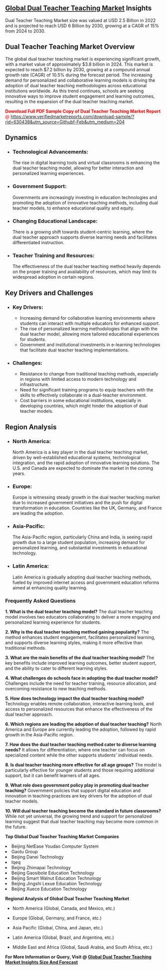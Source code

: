 <h2><a href="https://www.verifiedmarketreports.com/download-sample/?rid=630438&amp;utm_source=Githubf&amp;utm_medium=204" target="_blank">Global Dual Teacher Teaching Market</a> Insights</h2><p>Dual Teacher Teaching Market size was valued at USD 2.5 Billion in 2022 and is projected to reach USD 6 Billion by 2030, growing at a CAGR of 15% from 2024 to 2030.</p><p> <h2>Dual Teacher Teaching Market Overview</h2> <p>The global dual teacher teaching market is experiencing significant growth, with a market value of approximately $3.8 billion in 2024. This market is expected to reach $7.2 billion by 2030, growing at a compound annual growth rate (CAGR) of 10.5% during the forecast period. The increasing demand for personalized and collaborative learning models is driving the adoption of dual teacher teaching methodologies across educational institutions worldwide. As this trend continues, schools are seeking innovative ways to improve student engagement and learning outcomes, resulting in the expansion of the dual teacher teaching market.</p> <p><p><span class=""><span style="color: #ff0000;"><strong>Download Full PDF Sample Copy of Dual Teacher Teaching Market Report</strong> @ </span><a href="https://www.verifiedmarketreports.com/download-sample/?rid=630438&amp;utm_source=Githubf-Feb&amp;utm_medium=204" target="_blank">https://www.verifiedmarketreports.com/download-sample/?rid=630438&amp;utm_source=Githubf-Feb&amp;utm_medium=204</a></span></p></p> <h2>Dynamics</h2> <ul> <li><h3>Technological Advancements:</h3> The rise in digital learning tools and virtual classrooms is enhancing the dual teacher teaching model, allowing for better interaction and personalized learning experiences.</li> <li><h3>Government Support:</h3> Governments are increasingly investing in education technologies and promoting the adoption of innovative teaching methods, including dual teacher models, to enhance educational quality and equity.</li> <li><h3>Changing Educational Landscape:</h3> There is a growing shift towards student-centric learning, where the dual teacher approach supports diverse learning needs and facilitates differentiated instruction.</li> <li><h3>Teacher Training and Resources:</h3> The effectiveness of the dual teacher teaching method heavily depends on the proper training and availability of resources, which may limit its widespread adoption in certain regions.</li> </ul> <h2>Key Drivers and Challenges</h2> <ul> <li><h3>Key Drivers:</h3> <ul> <li>Increasing demand for collaborative learning environments where students can interact with multiple educators for enhanced support.</li> <li>The rise of personalized learning methodologies that align with the dual teacher model, allowing more tailored educational experiences for students.</li> <li>Government and institutional investments in e-learning technologies that facilitate dual teacher teaching implementations.</li> </ul> </li> <li><h3>Challenges:</h3> <ul> <li>Resistance to change from traditional teaching methods, especially in regions with limited access to modern technology and infrastructure.</li> <li>Need for significant training programs to equip teachers with the skills to effectively collaborate in a dual-teacher environment.</li> <li>Cost barriers in some educational institutions, especially in developing countries, which might hinder the adoption of dual teacher models.</li> </ul> </li> </ul> <h2>Region Analysis</h2> <ul> <li><h3>North America:</h3> North America is a key player in the dual teacher teaching market, driven by well-established educational systems, technological integration, and the rapid adoption of innovative learning solutions. The U.S. and Canada are expected to dominate the market in the coming years.</li> <li><h3>Europe:</h3> Europe is witnessing steady growth in the dual teacher teaching market due to increased government initiatives and the push for digital transformation in education. Countries like the UK, Germany, and France are leading the adoption.</li> <li><h3>Asia-Pacific:</h3> The Asia-Pacific region, particularly China and India, is seeing rapid growth due to a large student population, increasing demand for personalized learning, and substantial investments in educational technology.</li> <li><h3>Latin America:</h3> Latin America is gradually adopting dual teacher teaching methods, fueled by improved internet access and government education reforms aimed at enhancing quality learning.</li> </ul> <h3>Frequently Asked Questions</h3> <p><strong>1. What is the dual teacher teaching model?</strong> The dual teacher teaching model involves two educators collaborating to deliver a more engaging and personalized learning experience for students.</p> <p><strong>2. Why is the dual teacher teaching method gaining popularity?</strong> The method enhances student engagement, facilitates personalized learning, and supports diverse learning styles, making it more effective than traditional methods.</p> <p><strong>3. What are the main benefits of the dual teacher teaching model?</strong> The key benefits include improved learning outcomes, better student support, and the ability to cater to different learning styles.</p> <p><strong>4. What challenges do schools face in adopting the dual teacher model?</strong> Challenges include the need for teacher training, resource allocation, and overcoming resistance to new teaching methods.</p> <p><strong>5. How does technology impact the dual teacher teaching model?</strong> Technology enables remote collaboration, interactive learning tools, and access to personalized resources that enhance the effectiveness of the dual teacher approach.</p> <p><strong>6. Which regions are leading the adoption of dual teacher teaching?</strong> North America and Europe are currently leading the adoption, followed by rapid growth in the Asia-Pacific region.</p> <p><strong>7. How does the dual teacher teaching method cater to diverse learning needs?</strong> It allows for differentiation, where one teacher can focus on specialized content while the other supports students' individual needs.</p> <p><strong>8. Is dual teacher teaching more effective for all age groups?</strong> The model is particularly effective for younger students and those requiring additional support, but it can benefit learners of all ages.</p> <p><strong>9. What role does government policy play in promoting dual teacher teaching?</strong> Government policies that support digital education and innovation in teaching practices are key drivers for the adoption of dual teacher models.</p> <p><strong>10. Will dual teacher teaching become the standard in future classrooms?</strong> While not yet universal, the growing trend and support for personalized learning suggest that dual teacher teaching may become more common in the future.</p> </p><p><strong>Top Global Dual Teacher Teaching Market Companies</strong></p><div data-test-id=""><p><li>Beijing NetEase Youdao Computer System</li><li> Gaotu Group</li><li> Beijing Danei Technology</li><li> Iqeq</li><li> Beijing Zhimapai Technology</li><li> Beijing Gaosibole Education Technology</li><li> Beijing Smart Walnut Education Technology</li><li> Beijing Jingshi Lexue Education Technology</li><li> Beijing Xuece Education Technology</li></p><div><strong>Regional Analysis of&nbsp;Global Dual Teacher Teaching Market</strong></div><ul><li dir="ltr"><p dir="ltr">North America&nbsp;(Global, Canada, and Mexico, etc.)</p></li><li dir="ltr"><p dir="ltr">Europe (Global, Germany, and France, etc.)</p></li><li dir="ltr"><p dir="ltr">Asia Pacific&nbsp;(Global, China, and Japan, etc.)</p></li><li dir="ltr"><p dir="ltr">Latin America&nbsp;(Global, Brazil, and Argentina, etc.)</p></li><li dir="ltr">Middle East and Africa&nbsp;(Global, Saudi Arabia, and South Africa, etc.)</li></ul><p><strong>For More Information or Query, Visit @&nbsp;</strong><strong><a href="https://www.verifiedmarketreports.com/product/dual-teacher-teaching-market/?utm_source=Githubf&amp;utm_medium=204" target="_blank">Global Dual Teacher Teaching Market Insights Size And Forecast</a></strong></p></div>
